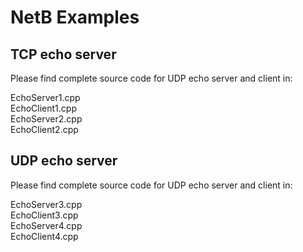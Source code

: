 # NetB Examples

## TCP echo server  



Please find complete source code for UDP echo server and client in: 

EchoServer1.cpp  
EchoClient1.cpp  
EchoServer2.cpp  
EchoClient2.cpp  

## UDP echo server  

Please find complete source code for UDP echo server and client in: 

EchoServer3.cpp  
EchoClient3.cpp  
EchoServer4.cpp  
EchoClient4.cpp  
